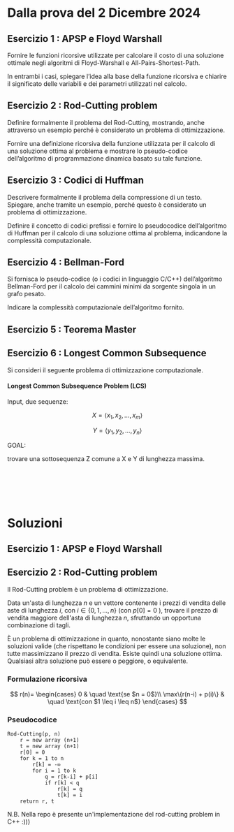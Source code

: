 # Dalla prova del 2 Dicembre 2024


## Esercizio 1 : APSP e Floyd Warshall
Fornire le funzioni ricorsive utilizzate per calcolare il costo di una soluzione ottimale negli algoritmi
di Floyd-Warshall e All-Pairs-Shortest-Path.

In entrambi i casi, spiegare l’idea alla base
della funzione ricorsiva e chiarire il significato delle variabili e dei parametri utilizzati nel calcolo.

## Esercizio 2 : Rod-Cutting problem

Definire formalmente il problema del Rod-Cutting, mostrando, anche attraverso un esempio perché
è considerato un problema di ottimizzazione.

Fornire una definizione ricorsiva della funzione utilizzata
per il calcolo di una soluzione ottima al problema e mostrare lo pseudo-codice dell’algoritmo di programmazione dinamica basato su tale funzione.

## Esercizio 3 : Codici di Huffman
Descrivere formalmente il problema della compressione di un testo. Spiegare, anche tramite un esempio, perché questo è considerato un problema di ottimizzazione. 

Definire il concetto di codici prefissi e fornire lo pseudocodice dell’algoritmo di Huffman per il calcolo di una soluzione ottima
al problema, indicandone la complessità computazionale.

## Esercizio 4 : Bellman-Ford
Si fornisca lo pseudo-codice (o i codici in linguaggio C/C++) dell’algoritmo Bellman-Ford per il calcolo dei cammini minimi da sorgente singola in un grafo pesato. 

Indicare la complessità computazionale dell’algoritmo fornito.

## Esercizio 5 : Teorema Master

## Esercizio 6 : Longest Common Subsequence

Si consideri il seguente problema di ottimizzazione computazionale.

#### Longest Common Subsequence Problem (LCS)

Input, due sequenze: 

$$
X = \langle x_1, x_2, \dots, x_m \rangle
$$

$$
Y = \langle y_1, y_2, \dots, y_n \rangle
$$

GOAL: 

trovare una sottosequenza Z comune a X e Y di lunghezza massima.

<br/>
<br/>
<br/>
<br/>

# Soluzioni

## Esercizio 1 : APSP e Floyd Warshall

## Esercizio 2 : Rod-Cutting problem

Il Rod-Cutting problem è un problema di ottimizzazione.

Data un'asta di lunghezza $n$ e un vettore contenente i prezzi di vendita delle aste di lunghezza $i$, con $i \in \{ 0, 1, \dots, n\}$ (con $p[0] = 0$ ), trovare il prezzo di vendita maggiore dell'asta di lunghezza $n$, sfruttando un opportuna combinazione di tagli.

È un problema di ottimizzazione in quanto, nonostante siano molte le soluzioni valide (che rispettano le condizioni per essere una soluzione), non tutte massimizzano il prezzo di vendita. Esiste quindi una soluzione ottima. Qualsiasi altra soluzione può essere o peggiore, o equivalente.

### Formulazione ricorsiva

$$
r(n)=
\begin{cases}
0 & \quad \text{se $n = 0$}\\ 
\max\{r(n-i) + p(i)\} & \quad \text{con $1 \leq i \leq n$} 
\end{cases}
$$

### Pseudocodice

```
Rod-Cutting(p, n)
    r = new array (n+1)
    t = new array (n+1)
    r[0] = 0
    for k = 1 to n
        r[k] = -∞
        for i = 1 to k
            q = r[k-i] + p[i]
            if r[k] < q
                r[k] = q
                t[k] = i
    return r, t
```
N.B.
Nella repo è presente un'implementazione del rod-cutting problem in C++ :)))